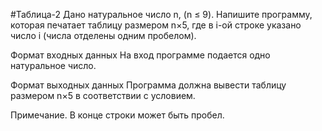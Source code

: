 #Таблица-2
Дано натуральное число n, (n ≤ 9). Напишите программу, которая печатает таблицу размером n×5, где в i-ой строке 
указано число i (числа отделены одним пробелом).

Формат входных данных
На вход программе подается одно натуральное число.

Формат выходных данных
Программа должна вывести таблицу размером n×5 в соответствии с условием.

Примечание. В конце строки может быть пробел.